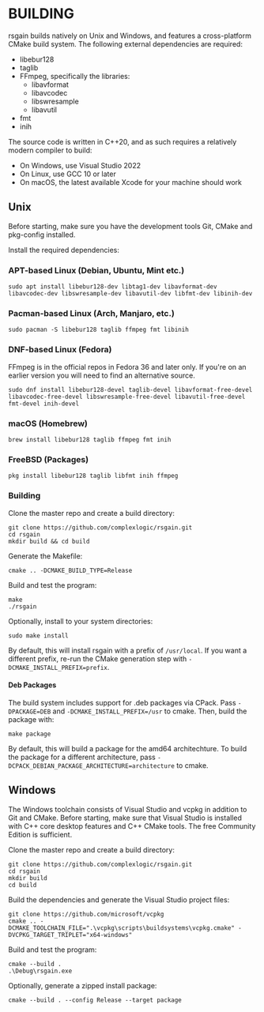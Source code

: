 # BUILDING
rsgain builds natively on Unix and Windows, and features a cross-platform CMake build system. The following external dependencies are required:
- libebur128
- taglib
- FFmpeg, specifically the libraries:
	+ libavformat
	+ libavcodec
	+ libswresample
	+ libavutil
- fmt
- inih

The source code is written in C++20, and as such requires a relatively modern compiler to build:
- On Windows, use Visual Studio 2022
- On Linux, use GCC 10 or later
- On macOS, the latest available Xcode for your machine should work

## Unix
Before starting, make sure you have the development tools Git, CMake and pkg-config installed.

Install the required dependencies:

### APT-based Linux (Debian, Ubuntu, Mint etc.)
```
sudo apt install libebur128-dev libtag1-dev libavformat-dev libavcodec-dev libswresample-dev libavutil-dev libfmt-dev libinih-dev
```
### Pacman-based Linux (Arch, Manjaro, etc.)
```
sudo pacman -S libebur128 taglib ffmpeg fmt libinih
```
### DNF-based Linux (Fedora)
FFmpeg is in the official repos in Fedora 36 and later only. If you're on an earlier version you will need to find an alternative source.
```
sudo dnf install libebur128-devel taglib-devel libavformat-free-devel libavcodec-free-devel libswresample-free-devel libavutil-free-devel fmt-devel inih-devel
```
### macOS (Homebrew)
```
brew install libebur128 taglib ffmpeg fmt inih 
```

### FreeBSD (Packages)
```
pkg install libebur128 taglib libfmt inih ffmpeg
```

### Building
Clone the master repo and create a build directory:
```
git clone https://github.com/complexlogic/rsgain.git
cd rsgain
mkdir build && cd build
```
Generate the Makefile:
```
cmake .. -DCMAKE_BUILD_TYPE=Release
```
Build and test the program:
```
make
./rsgain
```
Optionally, install to your system directories:
```
sudo make install
```
By default, this will install rsgain with a prefix of `/usr/local`. If you want a different prefix, re-run the CMake generation step with `-DCMAKE_INSTALL_PREFIX=prefix`.

#### Deb Packages
The build system includes support for .deb packages via CPack. Pass `-DPACKAGE=DEB` and `-DCMAKE_INSTALL_PREFIX=/usr` to cmake. Then, build the package with:
```
make package
```
By default, this will build a package for the amd64 architechture. To build the package for a different architecture, pass `-DCPACK_DEBIAN_PACKAGE_ARCHITECTURE=architecture` to cmake.

## Windows
The Windows toolchain consists of Visual Studio and vcpkg in addition to Git and CMake. Before starting, make sure that Visual Studio is installed with C++ core desktop features and C++ CMake tools. The free Community Edition is sufficient.

Clone the master repo and create a build directory:
```
git clone https://github.com/complexlogic/rsgain.git
cd rsgain
mkdir build
cd build
```
Build the dependencies and generate the Visual Studio project files:
```
git clone https://github.com/microsoft/vcpkg
cmake .. -DCMAKE_TOOLCHAIN_FILE=".\vcpkg\scripts\buildsystems\vcpkg.cmake" -DVCPKG_TARGET_TRIPLET="x64-windows"
```
Build and test the program:
```
cmake --build .
.\Debug\rsgain.exe
```
Optionally, generate a zipped install package:
```
cmake --build . --config Release --target package
```
